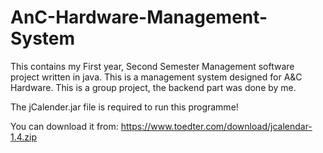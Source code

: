 # AnC-Hardware-Management-System
This contains my First year, Second Semester Management software project written in java.
This is a management system designed for A&C Hardware.
This is a group project, the backend part was done by me.

The jCalender.jar file is required to run this programme!

You can download it from:
      https://www.toedter.com/download/jcalendar-1.4.zip
